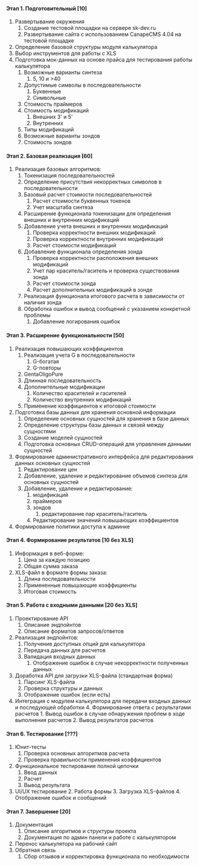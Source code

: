 #### Этап 1. Подготовительный [10]

1. Развертывание окружения
	1. Создание тестовой площадки на сервере sk-dev.ru
	1. Развертывание сайта с использованием CanapeCMS 4.04 на тестовой площадке
2. Определение базовой структуры модуля калькулятора
4. Выбор инструментов для работы с XLS
6. Подготовка мок-данных на основе прайса для тестирования работы калькулятора
	1. Возможные варианты синтеза 
		1. 5, 10 и >40
	1. Допустимые символы в последовательности
		1. Буквенные
		1. Символьные
	1. Стоимость праймеров
	1. Стоимость модификаций
		1. Внешних 3' и 5'
		1. Внутренних
	1. Типы модификаций
	1. Возможные варианты зондов
	1. Стоимость зондов 

#### Этап 2. Базовая реализация [60]

1. Реализация базовых алгоритмов:
	1. Токенизация последовательностей
	1. Определение присутствия некорректных символов в последовательности
	1. Базовый расчет стоимости последовательностей
		1. Расчет стоимости буквенных токенов
		1. Учет масштаба синтеза
	1. Расширение функционала токенизации для определения внешних и внутренних модификаций
	1. Добавление учета внешних и внутренних модификаций
		1. Проверка корректности внешних модификаций
		1. Проверка корректности внутренних модификаций
		1. Расчет стоимости модификаций
	1. Добавление функционала определения зонда
		1. Проверка корректности расположения внешних модификаций
		1. Учет пар краситель/гаситель и проверка существования зонда
		1. Расчет стоимости зонда
		1. Расчет дополнительных модификаций в зонде
	1. Реализация функционала итогового расчета в зависимости от наличия зонда
	1. Обработка ошибок и вывод сообщений с указанием конкретной проблемы
		1. Добавление логирования ошибок

#### Этап 3. Расширение функциональности [50]

1. Реализация повышающих коэффициентов
	1. Реализация учета G в последовательности
		1. G-богатая
		1. G-повторы
	1. GentaOligoPure
	1. Длинная последовательность
	1. Дополнительные модификации
		1. Количество красителей и гасителей
		1. Количество внутренних модификаций
	1. Применение коэффициентов к итоговой стоимости
2. Подготовка базы данных для хранения основной информации
	1. Определение основных сущностей для хранения в базе данных
	1. Определение структуры базы данных и связей между сущностями
	1. Создание моделей сущностей
	1. Подготовка основных CRUD-операций для управления данными сущностей
3. Формирование административного интерфейса для редактирования данных основных сущностей
	1. Редактирование цен
	1. Добавление, удаление и редактирование объемов синтеза для основных сущностей
	1. Добавление, удаление и редактирование:
		1. модификаций
		1. праймеров
		1. зондов
			1. редактирование пар краситель/гаситель
		1. Редактирование значений повышающих коэффициентов
4. Формирование политики доступа к админке

#### Этап 4. Формирование результатов [10 без XLS]

1. Информация в веб-форме:
	1. Цена за каждую позицию
	1. Общая сумма заказа
2. XLS-файл в формате формы заказа:
	1. Длина последовательности
	1. Примененные повышающие коэффициенты
	1. Итоговая стоимость
#### Этап 5. Работа с входными данными [20 без XLS]

1. Проектирование API
	1. Описание эндпойнтов
	2. Описание форматов запросов/ответов
2. Реализация эндпойнтов:
	1. Получение доступных опций для калькулятора
	2. Передача данных для расчетов
	3. Валидация входных данных
		1. Отображение ошибок в случае некорректности полученных данных
3. Доработка API для загрузки XLS-файла (стандартная форма)
	1. Парсинг XLS-файла
	2. Проверка структуры и данных
	3. Отображение ошибок (если есть)
4. Интеграция с модулем калькулятора для передачи входных данных и последующей обработки
	4. Формирование ответа с результатами расчетов
		1. Вывод ошибок в случае обнаружения проблем в ходе выполнения расчетов
		2. Вывод результатов расчетов

#### Этап 6. Тестирование [???]

1. Юнит-тесты
	1. Проверка основных алгоритмов расчета
	2. Проверка правильности применения коэффициентов
2. Функциональное тестирование полной цепочки
	1. Ввод данных
	2. Расчет
	3. Вывод результата
3. UI/UX тестирование
	2. Работа формы
	3. Загрузка XLS-файлов
	4. Отображение ошибок и сообщений

#### Этап 7. Завершение [20]

1. Документация
	1. Описание алгоритмов и структуры проекта
	2. Документация по админ панели и работе с калькулятором
2. Перенос калькулятора на рабочий сайт
3. Обратная связь
	1. Сбор отзывов и корректировка функционала по необходимости
